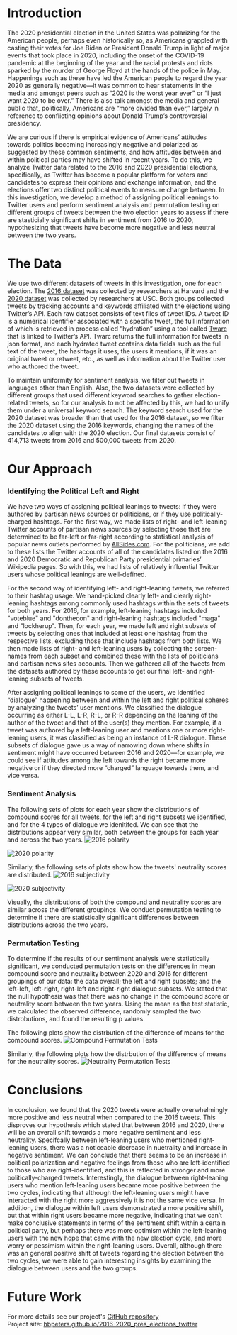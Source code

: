 # Introduction
The 2020 presidential election in the United States was polarizing for the American people, perhaps even historically so, as Americans grappled with casting their votes for Joe Biden or President Donald Trump in light of major events that took place in 2020, including the onset of the COVID-19 pandemic at the beginning of the year and the racial protests and riots sparked by the murder of George Floyd at the hands of the police in May. Happenings such as these have led the American people to regard the year 2020 as generally negative—it was common to hear statements in the media and amongst peers such as “2020 is the worst year ever” or “I just want 2020 to be over.” There is also talk amongst the media and general public that, politically, Americans are “more divided than ever,” largely in reference to conflicting opinions about Donald Trump’s controversial presidency. 

We are curious if there is empirical evidence of Americans’ attitudes towards politics becoming increasingly negative and polarized as suggested by these common sentiments, and how attitudes between and within political parties may have shifted in recent years. To do this, we analyze Twitter data related to the 2016 and 2020 presidential elections, specifically, as Twitter has become a popular platform for voters and candidates to express their opinions and exchange information, and the elections offer two distinct political events to measure change between. In this investigation, we develop a method of assigning political leanings to Twitter users and perform sentiment analysis and permutation testing on different groups of tweets between the two election years to assess if there are stasticially significant shifts in sentiment from 2016 to 2020, hypothesizing that tweets have become more negative and less neutral between the two years.

# The Data
We use two different datasets of tweets in this investigation, one for each election. The [2016 dataset](https://dataverse.harvard.edu/dataset.xhtml?persistentId=doi:10.7910/DVN/PDI7IN) was collected by researchers at Harvard and the [2020 dataset](https://github.com/echen102/us-pres-elections-2020) was collected by researchers at USC. Both groups collected tweets by tracking accounts and keywords affiliated with the elections using Twitter’s API. Each raw dataset consists of text files of tweet IDs. A tweet ID is a numerical identifier associated with a specific tweet, the full information of which is retrieved in process called “hydration” using a tool called [Twarc](https://github.com/DocNow/twarc) that is linked to Twitter’s API. Twarc returns the full information for tweets in json format, and each hydrated tweet contains data fields such as the full text of the tweet, the hashtags it uses, the users it mentions, if it was an original tweet or retweet, etc., as well as information about the Twitter user who authored the tweet.

To maintain uniformity for sentiment analysis, we filter out tweets in languages other than English. Also, the two datasets were collected by different groups that used different keyword searches to gather election-related tweets, so for our analysis to not be affected by this, we had to unify them under a universal keyword search. The keyword search used for the 2020 dataset was broader than that used for the 2016 dataset, so we filter the 2020 dataset using the 2016 keywords, changing the names of the candidates to align with the 2020 election. Our final datasets consist of 414,713 tweets from 2016 and 500,000 tweets from 2020.

# Our Approach
### Identifying the Political Left and Right
We have two ways of assigning political leanings to tweets: if they were authored by partisan news sources or politicians, or if they use politically-charged hashtags. For the first way, we made lists of right- and left-leaning Twitter accounts of partisan news sources by selecting those that are determined to be far-left or far-right according to statistical analysis of popular news outlets performed by [AllSides.com](https://www.allsides.com/media-bias/media-bias-ratings). For the politicians, we add to these lists the Twitter accounts of all of the candidates listed on the 2016 and 2020 Democratic and Republican Party presidential primaries’ Wikipedia pages. So with this, we had lists of relatively influential Twitter users whose political leanings are well-defined. 

For the second way of identifying left- and right-leaning tweets, we referred to their hashtag usage. We hand-picked clearly left- and clearly right-leaning hashtags among commonly used hashtags within the sets of tweets for both years. For 2016, for example, left-leaning hashtags included "voteblue" and "donthecon" and right-leaning hashtags included "maga" and "lockherup". Then, for each year, we made left and right subsets of tweets by selecting ones that included at least one hashtag from the respective lists, excluding those that include hashtags from both lists. We then made lists of right- and left-leaning users by collecting the screen-names from each subset and combined these with the lists of politicians and partisan news sites accounts. Then we gathered all of the tweets from the datasets authored by these accounts to get our final left- and right-leaning subsets of tweets.

After assigning political leanings to some of the users, we identified “dialogue” happening between and within the left and right political spheres by analyzing the tweets’ user mentions.  We classified the dialogue occurring as either L-L, L-R, R-L, or R-R depending on the leaning of the author of the tweet and that of the user(s) they mention. For example, if a tweet was authored by a left-leaning user and mentions one or more right-leaning users, it was classified as being an instance of L-R dialogue. These subsets of dialogue gave us a way of narrowing down where shifts in sentiment might have occurred between 2016 and 2020—for example, we could see if attitudes among the left towards the right became more negative or if they directed more “charged” language towards them, and vice versa.


### Sentiment Analysis
The following sets of plots for each year show the distributions of compound scores for all tweets, for the left and right subsets we identified, and for the 4 types of dialogue we idenitifed. We can see that the distributions appear very similar, both between the groups for each year and across the two years. 
![2016 polarity](2016_compound_dists.png)

![2020 polarity](2020_compound_dists.png)

Similarly, the following sets of plots show how the tweets' neutrality scores are distributed.
![2016 subjectivity](2016_neu_dists.png)

![2020 subjectivity](2020_neu_dists.png)

Visually, the distributions of both the compound and neutrality scores are similar across the different groupings. We conduct permutation testing to determine if there are statistically significant differences between distributions across the two years.

### Permutation Testing

To determine if the results of our sentiment analysis were statistically significant, we conducted permutation tests on the differences in mean compound score and neutrality between 2020 and 2016 for different groupings of our data: the data overall; the left and right subsets; and the left-left, left-right, right-left and right-right dialogue subsets. We stated that the null hypothesis was that there was no change in the compound score or neutrality score between the two years. Using the mean as the test statistic, we calculated the observed difference, randomly sampled the two distrobutions, and found the resulting p values.

The following plots show the distrbution of the difference of means for the compound scores.
![Compound Permutation Tests](compound_permutation_tests.png)

Similarly, the following plots how the distrbution of the difference of means for the neutrality scores.
![Neutrality Permutation Tests](neu_permutation_tests.png)

# Conclusions

In conclusion, we found that the 2020 tweets were actually overwhelmingly more positive and less neutral when compared to the 2016 tweets. This disproves our hypothesis which stated that between 2016 and 2020, there will be an overall shift towards a more negative sentiment and less neutrality. Specifcally between left-leaning users who mentioned right-leaning users, there was a noticeable decrease in nuetrality and increase in negative sentiment. We can conclude that there seems to be an increase in political polarization and negative feelings from those who are left-identified to those who are right-identified, and this is reflected in stronger and more politically-charged tweets. Interestingly, the dialogue between right-leaning users who mention left-leaning users became more positive between the two cycles, indicating that although the left-leaning users might have interacted with the right more aggressively it is not the same vice versa. In addition, the dialogue within left users demonstrated a more positive shift, but that within right users became more negative, indicating that we can’t make conclusive statements in terms of the sentiment shift within a certain political party, but perhaps there was more optimism within the left-leaning users with the new hope that came with the new election cycle, and more worry or pessimism within the right-leaning users. Overall, although there was an general positive shift of tweets regarding the election between the two cycles, we were able to gain interesting insights by examining the dialogue between users and the two groups.


# Future Work


For more details see our project's [GitHub repository](https://github.com/hbpeters/2016-2020_elections_on_twitter)   
Project site: [hbpeters.github.io/2016-2020_pres_elections_twitter](https://hbpeters.github.io/2016-2020_pres_elections_twitter)

